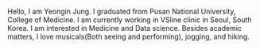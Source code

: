 Hello, I am Yeongin Jung. 
I graduated from Pusan National University, College of Medicine. I am currently working in VSline clinic in Seoul, South Korea. 
I am interested in Medicine and Data science. 
Besides academic matters, I love musicals(Both seeing and performing), jogging, and hiking. 
